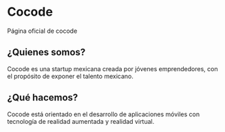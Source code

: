 # Cocode
Página oficial de cocode
## ¿Quienes somos?
Cocode es una startup mexicana creada por jóvenes emprendedores, con el propósito de exponer el talento mexicano.
## ¿Qué hacemos?
Cocode está orientado en el desarrollo de aplicaciones móviles con tecnología de realidad aumentada y realidad virtual.
